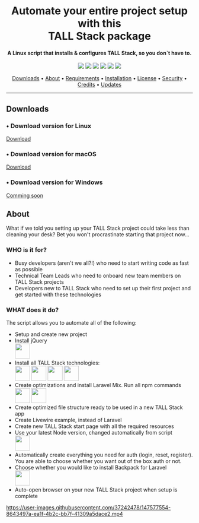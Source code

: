 <h1 align="center">
  Automate your entire project setup with this <br> TALL Stack package
</h1>
<h4 align="center">A Linux script that installs & configures TALL Stack, so you don`t have to.</h4>

<p align="center">
<img src="https://img.shields.io/badge/version-1.0.0-blue.svg" />

<img src="https://img.shields.io/packagist/dt/andreidecuseara/tallstack?color=green" />

<img src="https://img.shields.io/github/issues-raw/AndreiDecuseara/tallstack?color=red" />

<img src="https://img.shields.io/github/issues-closed-raw/AndreiDecuseara/tallstack" />

<img src="https://img.shields.io/github/last-commit/AndreiDecuseara/tallstack?color=purple" />

<img src="https://img.shields.io/github/release-date/AndreiDecuseara/tallstack?color=blue" />


</p>

<p align="center">
  <a href="#downloads">Downloads</a> •
  <a href="#about">About</a> •
  <a href="#requirements">Requirements</a> •
  <a href="#installation">Installation</a> •
  <a href="#license">License</a> • 
  <a href="#security">Security</a> •
  <a href="#credits">Credits</a> •
  <a href="#updates">Updates</a>
</p>

---

## Downloads

### • Download version for Linux
<a href="https://github.com/AndreiDecuseara/tallstack-pack/raw/main/tallstack_1.1-1_all.deb" data-view-component="true" class="btn-sm btn BtnGroup-item">  Download
</a>

### • Download version for macOS
<a href="https://github.com/AndreiDecuseara/tallstack-pack/raw/main/tallstack_1.1-1_all.deb" data-view-component="true" class="btn-sm btn BtnGroup-item">  Download
</a>

### • Download version for Windows
<a href="#" data-view-component="true" class="btn-sm btn BtnGroup-item">  Comming soon
</a>
<br>

## About
<p>
What if we told you setting up your TALL Stack project could take less than cleaning your desk? Bet you won't procrastinate starting that project now...  
</p>

### WHO is it for?
<ul>
     <li>Busy developers (aren't we all?!) who need to start writing code as fast as possible</li>
     <li>Technical Team Leads who need to onboard new team members on TALL Stack projects</li>
     <li>Developers new to TALL Stack who need to set up their first project and get started with these technologies</li>
</ul>

### WHAT does it do?
<p>
The script allows you to automate all of the following:
</p>

<ul>
     <li>Setup and create new project</li>
     <li>
          Install jQuery <br>
          <img width = "40" heigh = "40" src="https://avatars.githubusercontent.com/u/70142?s=200&v=4" />
     </li>
     <li>
          Install all TALL Stack technologies: <br>
          <img width = "40" heigh = "40" src="https://avatars.githubusercontent.com/u/958072?s=200&v=4" />
          <img width = "40" heigh = "40" src="https://avatars.githubusercontent.com/u/51960834?s=200&v=4" />
          <img width = "40" heigh = "40" src="https://avatars.githubusercontent.com/u/67109815?s=200&v=4" />
          <img width = "40" heigh = "40" src="https://avatars.githubusercontent.com/u/59030169?s=200&v=4" />
     </li>
     <li>
          Create optimizations and install Laravel Mix. Run all npm commands <br>
          <img width = "40" heigh = "40" src="https://avatars.githubusercontent.com/u/89786265?s=200&v=4" />
          <img width = "40" heigh = "40" src="https://avatars.githubusercontent.com/u/6078720?s=200&v=4" />
     </li>
     <li>Create optimized file structure ready to be used in a new TALL Stack app </li>
     <li>Create Livewire example, instead of Laravel</li>
     <li>Create new TALL Stack start page with all the required resources</li>
     <li>
          Use your latest Node version, changed automatically from script <br>
          <img width = "40" heigh = "40" src="https://avatars.githubusercontent.com/u/9950313?s=200&v=4" />
     </li>
     <li>Automatically create everything you need for auth (login, reset, register). You are able to choose whether you want out of the box auth or not.</li>
     <li>
          Choose whether you would like to install Backpack for Laravel <br>
          <img width = "40" heigh = "40" src="https://avatars.githubusercontent.com/u/15017015?s=200&v=4" />
     </li>
     <li>Auto-open browser on your new TALL Stack project when setup is complete</li>
</ul>

https://user-images.githubusercontent.com/37242478/147577554-8643497a-ea1f-4b2c-bb7f-41309a5dace2.mp4


